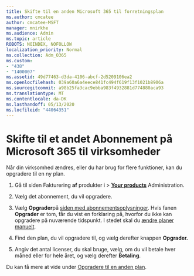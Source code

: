 ```yaml
---
title: Skifte til en anden Microsoft 365 til forretningsplan
ms.author: cmcatee
author: cmcatee-MSFT
manager: mnirkhe
ms.audience: Admin
ms.topic: article
ROBOTS: NOINDEX, NOFOLLOW
localization_priority: Normal
ms.collection: Adm_O365
ms.custom:
- "438"
- "1400007"
ms.assetid: 49d77463-d3da-4106-abcf-2d5209106ea2
ms.openlocfilehash: 039a60a6a4eece841fc494f619f13f1021b8906a
ms.sourcegitcommit: a98b25fa3cac9ebba983f4932881d774880aca93
ms.translationtype: MT
ms.contentlocale: da-DK
ms.lasthandoff: 05/13/2020
ms.locfileid: "44064351"
---
```

# <a name="switch-to-a-different-microsoft-365-for-business-subscription"></a>Skifte til et andet Abonnement på Microsoft 365 til virksomheder

Når din virksomhed ændres, eller du har brug for flere funktioner, kan du opgradere til en ny plan.
  
1. Gå til siden Fakturering **af** produkter i \> **[Your products](https://go.microsoft.com/fwlink/p/?linkid=842054)** Administration.

2. Vælg det abonnement, du vil opgradere.

3. Vælg **Opgrader**på [siden med abonnementsoplysninger](https://admin.microsoft.com/AdminPortal/Home#/subscriptions/webdirect%252F0dbaa202-d590-4529-98c2-a5e2ebaac702).  Hvis fanen **Opgrader** er tom, får du vist en forklaring på, hvorfor du ikke kan opgradere på nuværende tidspunkt. I stedet skal du [ændre planer manuelt](https://docs.microsoft.com/microsoft-365/commerce/subscriptions/change-plans-manually?view=o365-worldwide).

4. Find den plan, du vil opgradere til, og vælg derefter knappen **Opgrader.**

5. Angiv det antal licenser, du skal bruge, vælg, om du vil betale hver måned eller for hele året, og vælg derefter **Betaling**.

Du kan få mere at vide under [Opgradere til en anden plan](https://docs.microsoft.com/office365/admin/subscriptions-and-billing/upgrade-to-different-plan).
